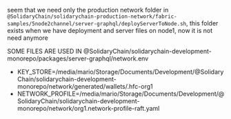 seem that we need only the production network folder in `@SolidaryChain/solidarychain-production-network/fabric-samples/5node2channel/server-graphql/deployServerToNode.sh`, this folder exists when we have deployment and server files on node1, now it is not need anymore

SOME FILES ARE USED IN
@SolidaryChain/solidarychain-development-monorepo/packages/server-graphql/network.env

- KEY_STORE=/media/mario/Storage/Documents/Development/@SolidaryChain/solidarychain-development-monorepo/network/generated/wallets/.hfc-org1
- NETWORK_PROFILE=/media/mario/Storage/Documents/Development/@SolidaryChain/solidarychain-development-monorepo/network/org1.network-profile-raft.yaml
